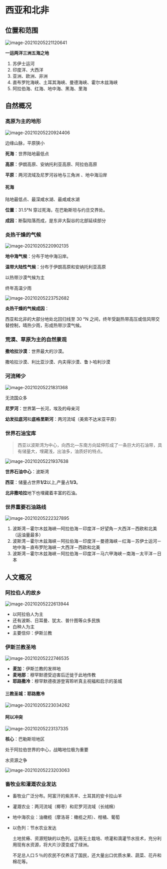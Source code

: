 # 西亚和北非

## 位置和范围

![image-20210205221120641](https://img-1251985644.image.myqcloud.com/images/image-20210205221120641.png)

**一运两洋三洲五海之地**

1. 苏伊士运河
2. 印度洋、大西洋
3. 亚洲、欧洲、非洲
4. 直布罗陀海峡、土耳其海峡、曼德海峡、霍尔木兹海峡
5. 阿拉伯海、红海、地中海、黑海、里海

## 自然概况

### **高原为主**的地形

![image-20210205220924406](https://img-1251985644.image.myqcloud.com/images/image-20210205220924406.png)

边缘山脉，平原狭小

**死海**：世界陆地最低点

**高原**：伊朗高原、安纳托利亚高原、阿拉伯高原

**平原**：两河流域及尼罗河谷地与三角洲 、地中海沿岸

#### 死海

陆地最低点、最深咸水湖、最咸咸水湖

**位置**：31.5°N 穿过死海，在巴勒斯坦与约旦交界处。

**成因**：断裂陷落而成，是东非大裂谷的北部延续部分

### **炎热干燥**的气候

![image-20210205220902135](https://img-1251985644.image.myqcloud.com/images/image-20210205220902135.png)

**地中海气候**：分布于地中海沿岸。

**温带大陆性气候**：分布于伊朗高原和安纳托利亚高原

以热带沙漠气候为主

终年高温少雨

![image-20210205223752682](https://img-1251985644.image.myqcloud.com/images/image-20210205223752682.png)

**炎热干燥的气候成因**：

西亚和北非的大部分地处北回归线至 30 °N 之间，终年受副热带高压或信风带交替控制，晴热少雨，形成热带沙漠气候。

### **荒漠、草原为主**的自然景观

**撒哈拉沙漠**：世界最大的沙漠。

撒哈拉沙漠、利比亚沙漠、内夫得沙漠、鲁卜哈利沙漠

### 河流稀少

![image-20210205221831368](https://img-1251985644.image.myqcloud.com/images/image-20210205221831368.png)

无流国众多

**尼罗河**：世界第一长河，埃及的母亲河

**幼发拉底河**和**底格里斯河**：两河流域（美索不达米亚平原）

### 世界**石油宝库**

> 西亚以波斯湾为中心，向西北—东南方向延伸形成了一条巨大的石油带，具有储量大，埋藏浅，出油多，油质好的特点。

![image-20210205221937638](https://img-1251985644.image.myqcloud.com/images/image-20210205221937638.png)

**世界石油中心**：波斯湾

**西亚**：储量占世界**1/2**以上,产量占**1/3**。

**北非撒哈拉**地下也埋藏着丰富的石油。

### 世界重要**石油路线**

![image-20210205222327895](https://img-1251985644.image.myqcloud.com/images/image-20210205222327895.png)

1. 波斯湾－霍尔木兹海峡—阿拉伯海－印度洋－好望角－大西洋－西欧和北美（运油量最多）
2. 波斯湾－霍尔木兹海峡－阿拉伯海－印度洋－曼德海峡－红海－苏伊士运河－地中海－直布罗陀海峡－大西洋－西欧和北美
3. 波斯湾－霍尔木兹海峡－阿拉伯海－印度洋－马六甲海峡－南海－太平洋－日本

## 人文概况

### **阿拉伯人**的故乡

![image-20210205222613944](https://img-1251985644.image.myqcloud.com/images/image-20210205222613944.png)

- 以阿拉伯人为主
- 还有波斯、日耳曼、犹太、普什图等众多民族
- 白种人为主
- 主要信仰：伊斯兰教

### 伊斯兰教圣地

![image-20210205222746535](https://img-1251985644.image.myqcloud.com/images/image-20210205222746535.png)

- **麦加**：伊斯兰教的发祥地
- **麦地那**：穆罕默德受迫害后迁徙于此地传教
- **耶路撒冷**：穆罕默德夜游登宵聆听真主祝福和启示的圣城

#### 三教圣城：**耶路撒冷**

![image-20210205223034262](https://img-1251985644.image.myqcloud.com/images/image-20210205223034262.png)

#### 阿以冲突

![image-20210205223137335](https://img-1251985644.image.myqcloud.com/images/image-20210205223137335.png)

**核心**：巴勒斯坦地区

处于阿拉伯世界的中心，战略地位极为重要

水资源之争

![image-20210205223203063](https://img-1251985644.image.myqcloud.com/images/image-20210205223203063.png)

### 畜牧业和灌溉农业发达

- 畜牧业广泛分布。阿富汗的紫羔羊、土耳其的安卡拉山羊

- 灌溉农业：两河流域（椰枣）和尼罗河流域（长绒棉）

- 地中海农业：油橄榄（摩洛哥：橄榄之邦）、柑橘、葡萄

- 以色列：节水农业发达

  土地贫瘠、资源短缺的以色列，运用无土栽培、喷灌和滴灌节水技术，充分利用现有水资源，将大片沙漠变成了绿洲。

  不足总人口５％的农民不仅养活了国民，还大量出口优质水果、蔬菜、花卉和棉花等。
